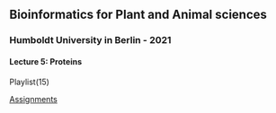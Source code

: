 ## Bioinformatics for Plant and Animal sciences
### Humboldt University in Berlin - 2021
#### Lecture 5: Proteins

Playlist(15)

[Assignments](Assignment_05_Proteins.md)
